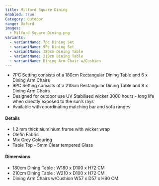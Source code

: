 ```yaml
---
title: Milford Square Dining
enabled: true
Category: Outdoor
range: Oxford
images:
  - Milford Square Dining.png
variants:
  - variantName: 7pc Dining Set
  - variantName: 9Pc Dining Set
  - variantName: 180cm Dining Table
  - variantName: 210cm Dining Table
  - variantName: Dining Arm Chair w/Cushion
---
```


* 7PC Setting consists of a 180cm Rectangular Dining Table and 6 x Dining Arm Chairs
* 9PC Setting consists of a 210cm Rectangular Dining Table and 8 x Dining Arm Chairs
* Designed for outdoor use UV Stabilised wicker 3000 hours  - long life when directly exposed to the sun’s rays
* Available with coordinating matching bar and sofa ranges

#### Details

* 1.2 mm thick aluminium frame with wicker wrap
* Olefin Fabric
* Mix Grey Colouring
* Table Top - 5mm Clear tempered Glass


#### Dimensions

* 180cm Dining Table : W180 x D100 x H72 CM
* 210cm Dining Table : W210 x D100 x H72 CM
* Dining Arm Chairs w/Cushion W57 x D57 x H90 CM
